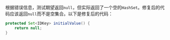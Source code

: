 根据错误信息，测试期望返回`null`，但实际返回了一个空的`HashSet`。修复后的代码应该返回`null`而不是空集合。以下是修复后的代码：

```java
protected Set<IDKey> initialValue() {
    return null;
}
```